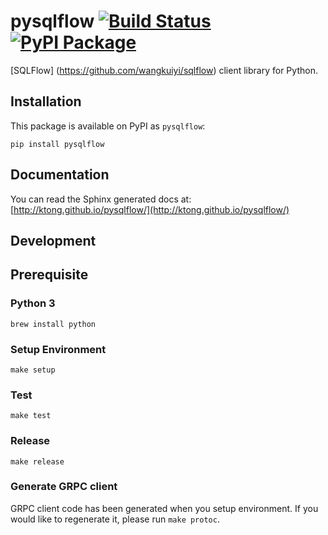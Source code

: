 # pysqlflow [![Build Status](https://travis-ci.org/ktong/pysqlflow.svg?branch=develop)](https://travis-ci.org/ktong/pysqlflow) [![PyPI Package](https://img.shields.io/pypi/v/pysqlflow.svg)](https://pypi.python.org/pypi/pysqlflow)

[SQLFlow] (https://github.com/wangkuiyi/sqlflow) client library for Python.

## Installation

This package is available on PyPI as `pysqlflow`:

    pip install pysqlflow

## Documentation

You can read the Sphinx generated docs at:
[http://ktong.github.io/pysqlflow/](http://ktong.github.io/pysqlflow/)

## Development

## Prerequisite
### Python 3
`brew install python`

### Setup Environment
`make setup`

### Test
`make test`

### Release
`make release`

### Generate GRPC client
GRPC client code has been generated when you setup environment. 
If you would like to regenerate it, please run `make protoc`.

